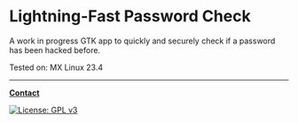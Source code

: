 # Lightning-Fast Password Check

A work in progress GTK app to quickly and securely check if a password has been hacked before.

Tested on: MX Linux 23.4

---

**[Contact](mailto:lcs_it@proton.me)**

[![License: GPL v3](https://img.shields.io/badge/License-GPLv3-blue.svg)](https://www.gnu.org/licenses/gpl-3.0)
